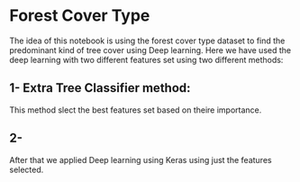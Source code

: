 # Forest Cover Type 
The idea of this notebook is using the forest cover type dataset to find the predominant kind of tree cover using Deep learning.
Here we have used the deep learning with two different features set using two different methods:
## 1- Extra Tree Classifier method: 
This method slect the best features set based on theire importance.
## 2- 
After that we applied Deep learning using Keras using just the features selected. 


